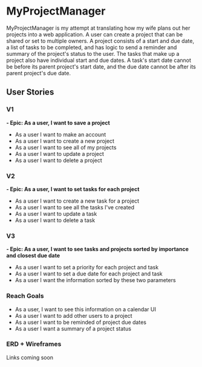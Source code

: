 
# MyProjectManager
MyProjectManager is my attempt at translating how my wife plans out her projects into a web application. A user can create a project that can be shared or set to multiple owners. A project consists of a start and due date, a list of tasks to be completed, and has logic to send a reminder and summary of the project's status to the user. The tasks that make up a project also have individual start and due dates. A task's start date cannot be before its parent project's start date, and the due date cannot be after its parent project's due date.

## User Stories
### V1
**- Epic: As a user, I want to save a project**
- As a user I want to make an account
- As a user I want to create a new project
- As a user I want to see all of my projects
- As a user I want to update a project
- As a user I want to delete a project

### V2
**- Epic: As a user, I want to set tasks for each project**
- As a user I want to create a new task for a project
- As a user I want to see all the tasks I've created
- As a user I want to update a task
- As a user I want to delete a task

### V3
**- Epic: As a user, I want to see tasks and projects sorted by importance and closest due date**
- As a user I want to set a priority for each project and task
- As a user I want to set a due date for each project and task
- As a user I want the information sorted by these two parameters

### Reach Goals
- As a user, I want to see this information on a calendar UI
- As a user I want to add other users to a project
- As a user I want to be reminded of project due dates
- As a user I want a summary of a project status


### ERD + Wireframes
Links coming soon

